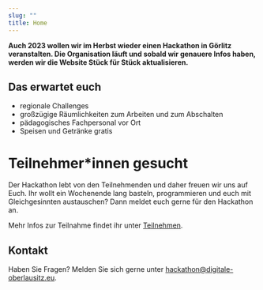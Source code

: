 ```yaml
---
slug: ""
title: Home
---
```


**Auch 2023 wollen wir im Herbst wieder einen Hackathon in Görlitz veranstalten. Die Organisation läuft und sobald wir
genauere Infos haben, werden wir die Website Stück für Stück aktualisieren.**

## Das erwartet euch

-   regionale Challenges
-   großzügige Räumlichkeiten zum Arbeiten und zum Abschalten
-   pädagogisches Fachpersonal vor Ort
-   Speisen und Getränke gratis

# Teilnehmer\*innen gesucht

Der Hackathon lebt von den Teilnehmenden und daher freuen wir uns auf Euch. Ihr wollt ein Wochenende lang basteln,
programmieren und euch mit Gleichgesinnten austauschen? Dann meldet euch gerne für den Hackathon an.

Mehr Infos zur Teilnahme findet ihr unter [Teilnehmen](/teilnehmen).

## Kontakt

Haben Sie Fragen? Melden Sie sich gerne unter
[hackathon@digitale-oberlausitz.eu](mailto:hackathon@digitale-oberlausitz.eu).
